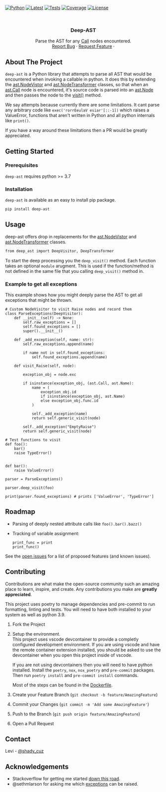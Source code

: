 <!-- PROJECT SHIELDS -->
<!--
*** I'm using markdown "reference style" links for readability.
*** Reference links are enclosed in brackets [ ] instead of parentheses ( ).
*** See the bottom of this document for the declaration of the reference variables
*** for contributors-url, forks-url, etc. This is an optional, concise syntax you may use.
*** https://www.markdownguide.org/basic-syntax/#reference-style-links
-->
[![Python][python-shield]][pypi-url]
[![Latest][version-shield]][pypi-url]
[![Tests][test-shield]][test-url]
[![Coverage][codecov-shield]][codecov-url]
[![License][license-shield]][license-url]
<!-- [![Contributors][contributors-shield]][contributors-url]
[![Forks][forks-shield]][forks-url]
[![Stargazers][stars-shield]][stars-url]
[![Issues][issues-shield]][issues-url] -->

<!-- PROJECT LOGO -->
<br />
<p align="center">
  <!-- <a href="https://github.com/DontShaveTheYak/deep-ast">
    <img src="images/logo.png" alt="Logo" width="80" height="80">
  </a> -->

  <h3 align="center">Deep-AST</h3>

  <p align="center">
    Parse the AST for any <a href=https://docs.python.org/3/library/ast.html#ast.Call>Call</a> nodes encountered.
    <!-- <br />
    <a href="https://github.com/DontShaveTheYak/deep-ast"><strong>Explore the docs »</strong></a>
    <br /> -->
    <br />
    <!-- <a href="https://github.com/DontShaveTheYak/deep-ast">View Demo</a>
    · -->
    <a href="https://github.com/DontShaveTheYak/deep-ast/issues">Report Bug</a>
    ·
    <a href="https://github.com/DontShaveTheYak/deep-ast/issues">Request Feature</a>
    ·
    <!-- <a href="https://la-tech.co/post/hypermodern-cloudformation/getting-started/">Guide</a> -->
  </p>
</p>

## About The Project

<!-- [![Product Name Screen Shot][product-screenshot]](https://example.com) -->

`deep-ast` is a Python library that attempts to parse all AST that would be encountered when invoking a callable in python. It does this by extending the [ast.NodeVistor](https://docs.python.org/3/library/ast.html#ast.NodeVisitor) and [ast.NodeTransformer](https://docs.python.org/3/library/ast.html#ast.NodeTransformer) classes, so that when an [ast.Call](https://docs.python.org/3/library/ast.html#ast.Call) node is encountered, it's source code is parsed into an [ast.Node](https://docs.python.org/3/library/ast.html#ast.Call) and then passes the node to the [visit()](https://docs.python.org/3/library/ast.html#ast.NodeVisitor.visit) method.

We say attempts because currently there are some limitations. It cant parse any arbitrary code like `exec('rorrEeulaV esiar'[::-1])` which raises a ValueError, functions that aren't written in Python and all python internals like `print()`.

If you have a way around these limitations then a PR would be greatly appreciated.

## Getting Started

### Prerequisites

`deep-ast` requires python >= 3.7

### Installation

`deep-ast` is available as an easy to install pip package.
```sh
pip install deep-ast
```

## Usage

deep-ast offers drop in replacements for the [ast.NodeVistor](https://docs.python.org/3/library/ast.html#ast.NodeVisitor) and [ast.NodeTransformer](https://docs.python.org/3/library/ast.html#ast.NodeTransformer) classes.

```sh
from deep_ast import DeepVisitor, DeepTransformer
```

To start the deep processing you the `deep_visit()` method. Each function takes an optional `module` arugment. This is used if the function/method is not defined in the same file that you calling `deep_visit()` method in.

### Example to get all exceptions

This example shows how you might deeply parse the AST to
get all exceptions that might be thrown.

```python3
# Custom NodeVisitor to visit Raise nodes and record them
class ParseExceptions(DeepVisitor):
    def __init__(self) -> None:
        self.raw_exceptions = []
        self.found_exceptions = []
        super().__init__()

    def _add_exception(self, name: str):
        self.raw_exceptions.append(name)

        if name not in self.found_exceptions:
            self.found_exceptions.append(name)

    def visit_Raise(self, node):

        exception_obj = node.exc

        if isinstance(exception_obj, (ast.Call, ast.Name):
            name = (
                exception_obj.id
                if isinstance(exception_obj, ast.Name)
                else exception_obj.func.id
            )

            self._add_exception(name)
            return self.generic_visit(node)

        self._add_exception("EmptyRaise")
        return self.generic_visit(node)

# Test functions to visit
def foo():
    bar()
    raise TypeError()


def bar():
    raise ValueError()

parser = ParseExceptions()

parser.deep_visit(foo)

print(parser.found_exceptions) # prints ['ValueError', 'TypeError']
```

## Roadmap

- Parsing of deeply nested attribute calls like `foo().bar().bazz()`

- Tracking of variable assignment:
  ```python3
  print_func = print
  print_func()
  ```

See the [open issues](https://github.com/DontShaveTheYak/deep-ast/issues) for a list of proposed features (and known issues).

## Contributing

Contributions are what make the open-source community such an amazing place to learn, inspire, and create. Any contributions you make are **greatly appreciated**.

This project uses poetry to manage dependencies and pre-commit to run formatting, linting and tests. You will need to have both installed to your system as well as python 3.9.

1. Fork the Project
2. Setup the environment.  
   This project uses vscode devcontainer to provide a completly configured development environment. If you are using vscode and have the remote container extension installed, you should be asked to use the devcontainer when you open this project inside of vscode.

   If you are not using devcontainers then you will need to have python installed. Install the `poetry`, `nox`, `nox_poetry` and `pre-commit` packages. Then run `poetry install` and `pre-commit install` commands. 

   Most of the steps can be found in the [Dockerfile](.devcontainer/Dockerfile).
2. Create your Feature Branch (`git checkout -b feature/AmazingFeature`)
3. Commit your Changes (`git commit -m 'Add some AmazingFeature'`)
4. Push to the Branch (`git push origin feature/AmazingFeature`)
5. Open a Pull Request

<!-- ## License

Distributed under the Apache-2.0 License. See [LICENSE.txt](./LICENSE.txt) for more information. -->

## Contact

Levi - [@shady_cuz](https://twitter.com/shady_cuz)

<!-- ACKNOWLEDGEMENTS -->
## Acknowledgements
* Stackoverflow for getting me started [down this road](https://stackoverflow.com/questions/32560116/how-to-list-all-exceptions-a-function-could-raise-in-python-3).
* @sethmlarson for asking me which [exceptions](https://github.com/urllib3/urllib3/issues/2648) can be raised.

<!-- MARKDOWN LINKS & IMAGES -->
<!-- https://www.markdownguide.org/basic-syntax/#reference-style-links -->
[python-shield]: https://img.shields.io/pypi/pyversions/deep-ast?style=for-the-badge
[version-shield]: https://img.shields.io/pypi/v/deep-ast?label=latest&style=for-the-badge
[pypi-url]: https://pypi.org/project/deep-ast/
[test-shield]: https://img.shields.io/github/workflow/status/DontShaveTheYak/deep-ast/Tests?label=Tests&style=for-the-badge
[test-url]: https://github.com/DontShaveTheYak/deep-ast/actions?query=workflow%3ATests+branch%3Amaster
[codecov-shield]: https://img.shields.io/codecov/c/gh/DontShaveTheYak/deep-ast/master?color=green&style=for-the-badge&token=bfF18q99Fl
[codecov-url]: https://codecov.io/gh/DontShaveTheYak/deep-ast
[contributors-shield]: https://img.shields.io/github/contributors/DontShaveTheYak/deep-ast.svg?style=for-the-badge
[contributors-url]: https://github.com/DontShaveTheYak/deep-ast/graphs/contributors
[forks-shield]: https://img.shields.io/github/forks/DontShaveTheYak/deep-ast.svg?style=for-the-badge
[forks-url]: https://github.com/DontShaveTheYak/deep-ast/network/members
[stars-shield]: https://img.shields.io/github/stars/DontShaveTheYak/deep-ast.svg?style=for-the-badge
[stars-url]: https://github.com/DontShaveTheYak/deep-ast/stargazers
[issues-shield]: https://img.shields.io/github/issues/DontShaveTheYak/deep-ast.svg?style=for-the-badge
[issues-url]: https://github.com/DontShaveTheYak/deep-ast/issues
[license-shield]: https://img.shields.io/github/license/DontShaveTheYak/deep-ast.svg?style=for-the-badge
[license-url]: https://github.com/DontShaveTheYak/deep-ast/blob/master/LICENSE.txt
[product-screenshot]: images/screenshot.png

